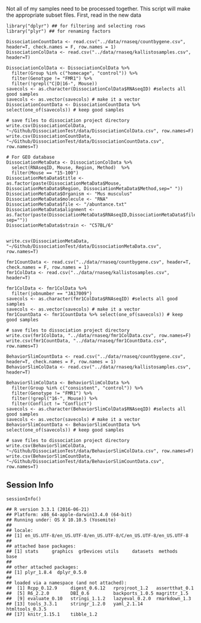 Not all of my samples need to be processed together. This script will
make the appropriate subset files. First, read in the new data

    library("dplyr") ## for filtering and selecting rows
    library("plyr") ## for renaming factors

    DissociationCountData <- read.csv("../data/rnaseq/countbygene.csv", header=T, check.names = F, row.names = 1)
    DissociationColData <- read.csv("../data/rnaseq/kallistosamples.csv", header=T)

    DissociationColData <- DissociationColData %>%
      filter(Group %in% c("homecage", "control")) %>%
      filter(Genotype != "FMR1") %>%
      filter(!grepl("C|D|16-", Mouse))
    savecols <- as.character(DissociationColData$RNAseqID) #selects all good samples
    savecols <- as.vector(savecols) # make it a vector
    DissociationCountData <- DissociationCountData %>% select(one_of(savecols)) # keep good samples

    # save files to dissociation project directory
    write.csv(DissociationColData, "~/Github/DissociationTest/data/DissociationColData.csv", row.names=F)
    write.csv(DissociationCountData, "~/Github/DissociationTest/data/DissociationCountData.csv", row.names=T)

    # For GEO database
    DissociationMetaData <- DissociationColData %>% 
      select(RNAseqID, Mouse, Region, Method)  %>% 
      filter(Mouse == "15-100")
    DissociationMetaData$title <- as.factor(paste(DissociationMetaData$Mouse, DissociationMetaData$Region, DissociationMetaData$Method,sep=" "))
    DissociationMetaData$Organism <- "Mus musculus"
    DissociationMetaData$molecule <- "RNA"
    DissociationMetaData$file <- "/abuntance.txt"
    DissociationMetaData$alignment <- as.factor(paste(DissociationMetaData$RNAseqID,DissociationMetaData$file, sep=""))
    DissociationMetaData$strain <- "C57BL/6"


    write.csv(DissociationMetaData, "~/Github/DissociationTest/data/DissociationMetaData.csv", row.names=T)

    fmr1CountData <- read.csv("../data/rnaseq/countbygene.csv", header=T, check.names = F, row.names = 1)
    fmr1ColData <- read.csv("../data/rnaseq/kallistosamples.csv", header=T)

    fmr1ColData <- fmr1ColData %>%
      filter(jobnumber == "JA17009")
    savecols <- as.character(fmr1ColData$RNAseqID) #selects all good samples
    savecols <- as.vector(savecols) # make it a vector
    fmr1CountData <- fmr1CountData %>% select(one_of(savecols)) # keep good samples

    # save files to dissociation project directory
    write.csv(fmr1ColData, "../data/rnaseq/fmr1ColData.csv", row.names=F)
    write.csv(fmr1CountData, "../data/rnaseq/fmr1CountData.csv", row.names=T)

    BehaviorSlimCountData <- read.csv("../data/rnaseq/countbygene.csv", header=T, check.names = F, row.names = 1)
    BehaviorSlimColData <- read.csv("../data/rnaseq/kallistosamples.csv", header=T)

    BehaviorSlimColData <- BehaviorSlimColData %>%
      filter(Group %in% c("consistent", "control")) %>%
      filter(Genotype != "FMR1") %>%
      filter(!grepl("16-", Mouse)) %>%
      filter(Conflict != "Conflict")
    savecols <- as.character(BehaviorSlimColData$RNAseqID) #selects all good samples
    savecols <- as.vector(savecols) # make it a vector
    BehaviorSlimCountData <- BehaviorSlimCountData %>% select(one_of(savecols)) # keep good samples

    # save files to dissociation project directory
    write.csv(BehaviorSlimColData, "~/Github/DissociationTest/data/BehaviorSlimColData.csv", row.names=F)
    write.csv(BehaviorSlimCountData, "~/Github/DissociationTest/data/BehaviorSlimCountData.csv", row.names=T)

Session Info
------------

    sessionInfo()

    ## R version 3.3.1 (2016-06-21)
    ## Platform: x86_64-apple-darwin13.4.0 (64-bit)
    ## Running under: OS X 10.10.5 (Yosemite)
    ## 
    ## locale:
    ## [1] en_US.UTF-8/en_US.UTF-8/en_US.UTF-8/C/en_US.UTF-8/en_US.UTF-8
    ## 
    ## attached base packages:
    ## [1] stats     graphics  grDevices utils     datasets  methods   base     
    ## 
    ## other attached packages:
    ## [1] plyr_1.8.4  dplyr_0.5.0
    ## 
    ## loaded via a namespace (and not attached):
    ##  [1] Rcpp_0.12.9     digest_0.6.12   rprojroot_1.2   assertthat_0.1 
    ##  [5] R6_2.2.0        DBI_0.6         backports_1.0.5 magrittr_1.5   
    ##  [9] evaluate_0.10   stringi_1.1.2   lazyeval_0.2.0  rmarkdown_1.3  
    ## [13] tools_3.3.1     stringr_1.2.0   yaml_2.1.14     htmltools_0.3.5
    ## [17] knitr_1.15.1    tibble_1.2
